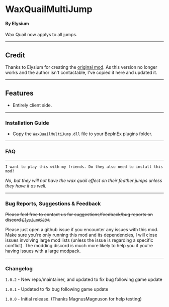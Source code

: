 # WaxQuailMultiJump
#### By Elysium

Wax Quail now applys to all jumps.

---
## Credit

Thanks to Elysium for creating the [original mod](https://github.com/TheRealElysium/R2Mods/tree/master/WaxQuailMultiJump).
As this version no longer works and the author isn't contactable, I've copied it here and updated it.

---
## Features

- Entirely client side.

---

### Installation Guide

- Copy the `WaxQuailMultiJump.dll` file to your BepInEx plugins folder.

---

### FAQ
---

`I want to play this with my friends. Do they also need to install this mod?`

*No, but they will not have the wax quail effect on their feather jumps unless they have it as well.*

---

### Bug Reports, Suggestions & Feedback

~~Please feel free to contact us for suggestions/feedback/bug reports on discord *`Elysium#5804`*.~~

Please just open a github issue if you encounter any issues with this mod.  Make sure you're only running this mod and its dependencies,
I will close issues involving large mod lists (unless the issue is regarding a specific conflict).
The modding discord is much more likely to help you if you're having issues with a large modpack.

---

### Changelog

`1.0.2` - New repo/maintainer, and updated to fix bug following game update

`1.0.1` - Updated to fix bug following game update

`1.0.0` - Initial release. (Thanks MagnusMagnuson for help testing)